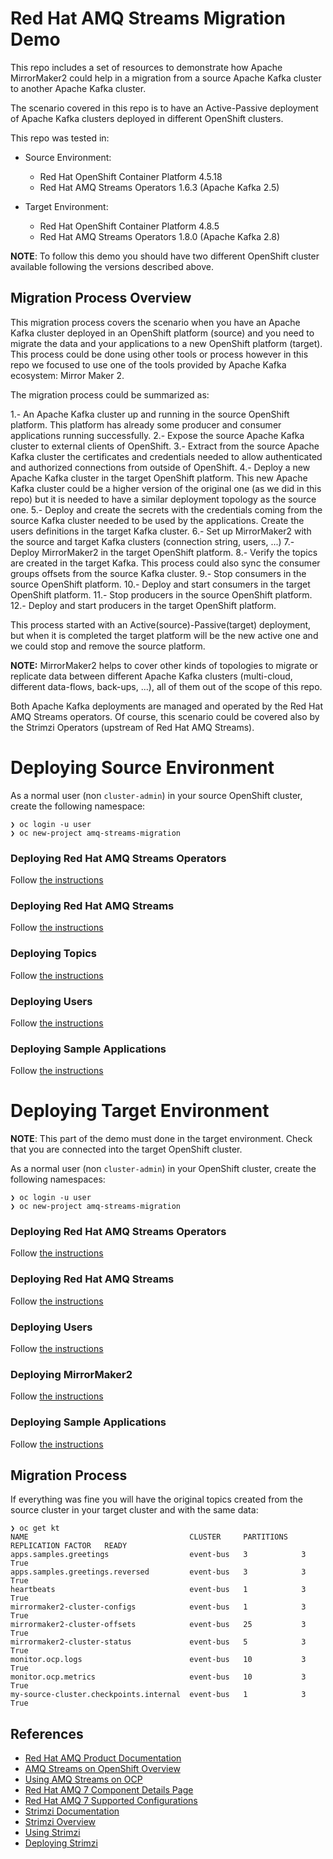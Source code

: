 # Red Hat AMQ Streams Migration Demo

This repo includes a set of resources to demonstrate how Apache MirrorMaker2 could
help in a migration from a source Apache Kafka cluster to another Apache Kafka cluster.

The scenario covered in this repo is to have an Active-Passive deployment of Apache Kafka clusters
deployed in different OpenShift clusters.

This repo was tested in:

* Source Environment:
  * Red Hat OpenShift Container Platform 4.5.18
  * Red Hat AMQ Streams Operators 1.6.3 (Apache Kafka 2.5)

* Target Environment:
  * Red Hat OpenShift Container Platform 4.8.5
  * Red Hat AMQ Streams Operators 1.8.0 (Apache Kafka 2.8)

**NOTE**: To follow this demo you should have two different OpenShift cluster available
following the versions described above.

## Migration Process Overview

This migration process covers the scenario when you have an Apache Kafka cluster deployed
in an OpenShift platform (source) and you need to migrate the data and your applications to
a new OpenShift platform (target). This process could be done using other tools or process
however in this repo we focused to use one of the tools provided by Apache Kafka ecosystem: Mirror Maker 2.

The migration process could be summarized as:

1.- An Apache Kafka cluster up and running in the source OpenShift platform. This platform has already
some producer and consumer applications running successfully.
2.- Expose the source Apache Kafka cluster to external clients of OpenShift.
3.- Extract from the source Apache Kafka cluster the certificates and credentials needed to allow
authenticated and authorized connections from outside of OpenShift.
4.- Deploy a new Apache Kafka cluster in the target OpenShift platform. This new Apache Kafka cluster
could be a higher version of the original one (as we did in this repo) but it is needed to have a
similar deployment topology as the source one.
5.- Deploy and create the secrets with the credentials coming from the source Kafka cluster needed to
be used by the applications. Create the users definitions in the target Kafka cluster.
6.- Set up MirrorMaker2 with the source and target Kafka clusters (connection string, users, ...)
7.- Deploy MirrorMaker2 in the target OpenShift platform.
8.- Verify the topics are created in the target Kafka. This process could also sync the consumer groups offsets
from the source Kafka cluster.
9.- Stop consumers in the source OpenShift platform.
10.- Deploy and start consumers in the target OpenShift platform.
11.- Stop producers in the source OpenShift platform.
12.- Deploy and start producers in the target OpenShift platform.

This process started with an Active(source)-Passive(target) deployment, but when it is completed the target platform
will be the new active one and we could stop and remove the source platform.

**NOTE:** MirrorMaker2 helps to cover other kinds of topologies to migrate or replicate data between different
Apache Kafka clusters (multi-cloud, different data-flows, back-ups, ...), all of them out of the scope
of this repo.

Both Apache Kafka deployments are managed and operated by the Red Hat AMQ Streams operators. Of course,
this scenario could be covered also by the Strimzi Operators (upstream of Red Hat AMQ Streams).

# Deploying Source Environment

As a normal user (non ```cluster-admin```) in your source OpenShift cluster, create the following namespace:

```shell
❯ oc login -u user
❯ oc new-project amq-streams-migration
```

### Deploying Red Hat AMQ Streams Operators

Follow [the instructions](./01-source-cluster/01-amq-streams-operator/README.md)

### Deploying Red Hat AMQ Streams

Follow [the instructions](./01-source-cluster/02-kafka/README.md)

### Deploying Topics

Follow [the instructions](./01-source-cluster/03-kafka-topics/README.md)

### Deploying Users

Follow [the instructions](./01-source-cluster/04-kafka-users/README.md)

### Deploying Sample Applications

Follow [the instructions](./01-source-cluster/05-sample-apps/README.md)

# Deploying Target Environment

**NOTE**: This part of the demo must done in the target environment. Check that you are
connected into the target OpenShift cluster.

As a normal user (non ```cluster-admin```) in your OpenShift cluster, create the following namespaces:

```shell
❯ oc login -u user
❯ oc new-project amq-streams-migration
```

### Deploying Red Hat AMQ Streams Operators

Follow [the instructions](./02-target-cluster/01-amq-streams-operator/README.md)

### Deploying Red Hat AMQ Streams

Follow [the instructions](./02-target-cluster/02-kafka/README.md)

### Deploying Users

Follow [the instructions](./02-target-cluster/03-kafka-users/README.md)

### Deploying MirrorMaker2

Follow [the instructions](./02-target-cluster/04-kafka-mirror-maker2/README.md)

### Deploying Sample Applications

Follow [the instructions](./02-target-cluster/05-sample-apps/README.md)

## Migration Process

If everything was fine you will have the original topics created from the source cluster
in your target cluster and with the same data:

```shell
❯ oc get kt
NAME                                    CLUSTER     PARTITIONS   REPLICATION FACTOR   READY
apps.samples.greetings                  event-bus   3            3                    True
apps.samples.greetings.reversed         event-bus   3            3                    True
heartbeats                              event-bus   1            3                    True
mirrormaker2-cluster-configs            event-bus   1            3                    True
mirrormaker2-cluster-offsets            event-bus   25           3                    True
mirrormaker2-cluster-status             event-bus   5            3                    True
monitor.ocp.logs                        event-bus   10           3                    True
monitor.ocp.metrics                     event-bus   10           3                    True
my-source-cluster.checkpoints.internal  event-bus   1            3                    True
```

## References

* [Red Hat AMQ Product Documentation](https://access.redhat.com/documentation/en-us/red_hat_amq/2021.q3/)
* [AMQ Streams on OpenShift Overview](https://access.redhat.com/documentation/en-us/red_hat_amq/2021.q3/html-single/amq_streams_on_openshift_overview/index)
* [Using AMQ Streams on OCP](https://access.redhat.com/documentation/en-us/red_hat_amq/2021.q3/html-single/using_amq_streams_on_openshift/index)
* [Red Hat AMQ 7 Component Details Page](https://access.redhat.com/articles/3188232)
* [Red Hat AMQ 7 Supported Configurations](https://access.redhat.com/articles/2791941)
* [Strimzi Documentation](https://strimzi.io/docs/latest/)
* [Strimzi Overview](https://strimzi.io/docs/overview/latest/)
* [Using Strimzi](https://strimzi.io/docs/operators/latest/using.html)
* [Deploying Strimzi](https://strimzi.io/docs/operators/latest/deploying.html)
